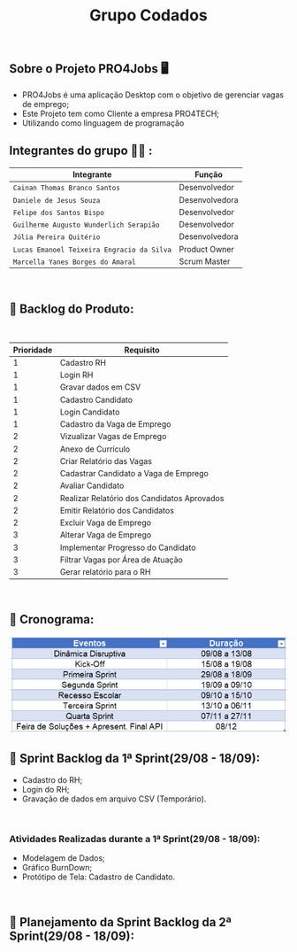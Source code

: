<h1 align="center"> Grupo Codados</h1>
<br>

## Sobre o Projeto PRO4Jobs :desktop_computer:

* PRO4Jobs é uma aplicação Desktop com o objetivo de gerenciar vagas de emprego;
* Este Projeto tem como Cliente a empresa PRO4TECH;
* Utilizando como linguagem de programação

## Integrantes do grupo :man_technologist: : </br>
| Integrante | Função |
| --- | --- |
| `Cainan Thomas Branco Santos` | Desenvolvedor |
| `Daniele de Jesus Souza` | Desenvolvedora |
| `Felipe dos Santos Bispo` | Desenvolvedor |
| `Guilherme Augusto Wunderlich Serapião` | Desenvolvedor |
| `Júlia Pereira Quitério` | Desenvolvedora |
| `Lucas Emanoel Teixeira Engracio da Silva` | Product Owner |
| `Marcella Yanes Borges do Amaral` | Scrum Master |
<br>

## :page_facing_up: Backlog do Produto:
<br>

 Prioridade | Requisito |
| --- | --- |
|1| Cadastro RH |
|1| Login RH |
|1| Gravar dados em CSV|
|1| Cadastro Candidato |
|1| Login Candidato|
|1| Cadastro da Vaga de Emprego |
|2| Vizualizar Vagas de Emprego |
|2| Anexo de Currículo |
|2| Criar Relatório das Vagas|
|2| Cadastrar Candidato a Vaga de Emprego |
|2| Avaliar Candidato |
|2| Realizar Relatório dos Candidatos Aprovados|
|2| Emitir Relatório dos Candidatos |
|2| Excluir Vaga de Emprego |
|3| Alterar Vaga de Emprego |
|3| Implementar Progresso do Candidato |
|3| Filtrar Vagas por Área de Atuação |
|3| Gerar relatório para o RH |
<br>

## :compass: Cronograma:
![Screenshot](Crono.png)
<br>

## 🏁 Sprint Backlog da 1ª Sprint(29/08 - 18/09):

 - Cadastro do RH;
 - Login do RH;
 - Gravação de dados em arquivo CSV (Temporário).
<br>

### Atividades Realizadas durante a 1ª Sprint(29/08 - 18/09):
 
 - Modelagem de Dados;
 - Gráfico BurnDown;
 - Protótipo de Tela: Cadastro de Candidato. 
<br>

## 🏁 Planejamento da Sprint Backlog da 2ª Sprint(29/08 - 18/09):



